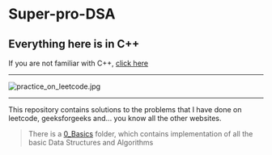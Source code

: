 
# Super-pro-DSA

## Everything here is in C++

If you are not familiar with C++, [click here](https://github.com/jwasham/coding-interview-university/blob/main/extras/cheat%20sheets/Cpp_reference.pdf)

---

![practice_on_leetcode.jpg](<img src="meme.jpg" style="height: 200px; width: 200px" />)

---
This repository contains solutions to the problems that I have done on leetcode, geeksforgeeks and... you know all the other websites.
> There is a [0_Basics](https://github.com/akormous/super-pro-dsa/tree/master/0_Basics) folder, which contains implementation of all the basic Data Structures and Algorithms
